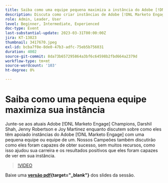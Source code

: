 ```yaml
---
title: Saiba como uma equipe pequena maximiza a instância do Adobe [!DNL Marketo Engage]
description: Discuta como criar instâncias de Adobe [!DNL Marketo Engage]  com suporte de uma pequena equipe ou equipe de um.
role: Admin, Leader, User
level: Beginner, Intermediate, Experienced
doc-type: Event
last-substantial-update: 2023-03-31T00:00:00Z
jira: KT-13023
thumbnail: 3417670.jpeg
exl-id: bcba7f0e-8de0-47b3-adfc-75eb5b756031
duration: 4002
source-git-commit: 8da73b657295864a3bf6c64598b2fbd664a2379d
workflow-type: tm+mt
source-wordcount: '103'
ht-degree: 0%

---
```


# Saiba como uma pequena equipe maximiza sua instância

Junte-se aos atuais Adobe [!DNL Marketo Engage] Champions, Darshil Shah, Jenny Robertson e Joy Martinez enquanto discutem sobre como eles têm apoiado instâncias do Adobe [!DNL Marketo Engage] com uma pequena equipe ou equipe de um. Nossos Campeões também discutirão como eles foram capazes de obter sucesso, sem muitos recursos, como isso ajudou sua carreira e os resultados positivos que eles foram capazes de ver em sua instância.

>[!VIDEO](https://video.tv.adobe.com/v/3417670/?quality=12&learn=on)

Baixe uma **[versão pdf](assets/small-team-instance.pdf){target="_blank"}** dos slides da sessão.
